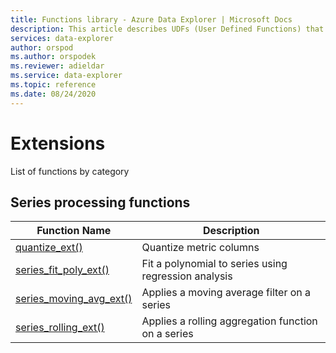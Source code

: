 ```yaml
---
title: Functions library - Azure Data Explorer | Microsoft Docs
description: This article describes UDFs (User Defined Functions) that extend Azure Data Explorer capabilities.
services: data-explorer
author: orspod
ms.author: orspodek
ms.reviewer: adieldar
ms.service: data-explorer
ms.topic: reference
ms.date: 08/24/2020
---
```

# Extensions

List of functions by category

## Series processing functions

|Function Name     |Description                                          |
|-------------------------|--------------------------------------------------------|
|[quantize_ext()](quantize-ext.md)|Quantize metric columns|
|[series_fit_poly_ext()](series-fit-poly-ext.md)|Fit a polynomial to series using regression analysis|
|[series_moving_avg_ext()](series-moving-avg-ext.md)|Applies a moving average filter on a series|
|[series_rolling_ext()](series-rolling-ext.md)|Applies a rolling aggregation function on a series|